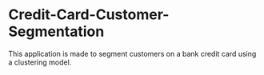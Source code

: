 # Credit-Card-Customer-Segmentation
This application is made to segment customers on a bank credit card using a clustering model.
